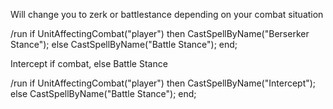 Will change you to zerk or battlestance depending on your combat situation

/run if UnitAffectingCombat("player") then CastSpellByName("Berserker Stance"); else CastSpellByName("Battle Stance"); end;
	
	
	
Intercept if combat, else Battle Stance

/run if UnitAffectingCombat("player") then CastSpellByName("Intercept"); else CastSpellByName("Battle Stance"); end; 